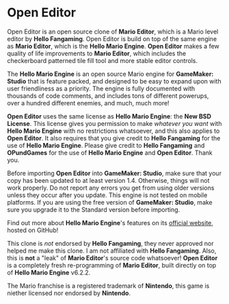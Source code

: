 # Open Editor
Open Editor is an open source clone of **Mario Editor**, which is a Mario level editor by **Hello Fangaming**. Open Editor is build on top of the same engine as **Mario Editor**, which is the **Hello Mario Engine**. **Open Editor** makes a few quality of life improvements to **Mario Editor**, which includes the checkerboard patterned tile fill tool and more stable editor controls.

The **Hello Mario Engine** is an open source Mario engine for **GameMaker: Studio** that is feature packed, and designed to be easy to expand upon with user friendliness as a priority. The engine is fully documented with thousands of code comments, and includes tons of different powerups, over a hundred different enemies, and much, much more!

**Open Editor** uses the same license as **Hello Mario Engine**: the **New BSD License**. This license gives you permission to make *whatever you want* with **Hello Mario Engine** with no restrictions whatsoever, and this also applies to **Open Editor**. It also requires that you give credit to **Hello Fangaming** for the use of **Hello Mario Engine**. Please give credit to **Hello Fangaming** and **OPundGames** for the use of **Hello Mario Engine** and **Open Editor**. Thank you.

Before importing **Open Editor** into **GameMaker: Studio**, make sure that your copy has been updated to at least version 1.4. Otherwise, things will not work properly. Do not report any errors you get from using older versions unless they occur after you update. This engine is not tested on mobile platforms. If you are using the free version of **GameMaker: Studio**, make sure you upgrade it to the Standard version before importing.

Find out more about **Hello Mario Engine**'s features on its [official website](http://hellofangaming.github.io/HelloMarioEngine/), hosted on GitHub!

This clone is *not* endorsed by **Hello Fangaming**, they never approved nor helped me make this clone. I am not affiliated with **Hello Fangaming**. Also, this is **not** a "leak" of **Mario Editor**'s source code whatsoever! **Open Editor** is a completely fresh re-programming of **Mario Editor**, built directly on top of **Hello Mario Engine** v6.2.2.

The Mario franchise is a registered trademark of **Nintendo**, this game is niether licensed nor endorsed by **Nintendo**.
